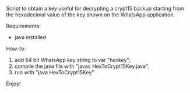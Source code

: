 Script to obtain a key useful for decrypting a crypt15 backup starting from the hexadecimal value of the key shown on the WhatsApp application.

Requirements: 
- java installed

How-to:

1) add 64 bit WhatsApp key string to var "hexkey";
2) compile the java file with "javac HexToCrypt15Key.java";
3) run with "java HexToCrypt15Key"

Enjoy!
